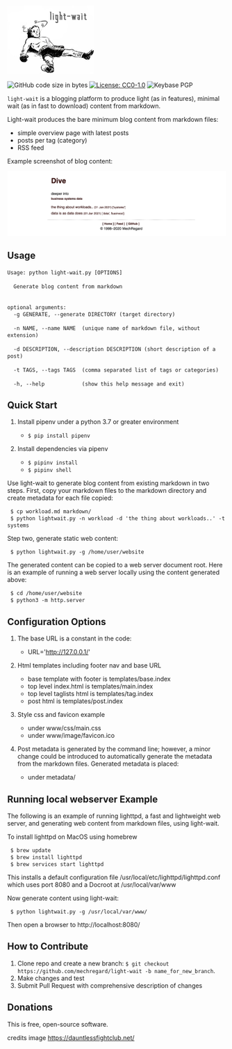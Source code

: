 
![light-wait logo](img/light-wait-logo.png)

![GitHub code size in bytes](https://img.shields.io/github/languages/code-size/mechregard/light-wait)
[![License: CC0-1.0](https://img.shields.io/badge/License-CC0%201.0-lightgrey.svg)](http://creativecommons.org/publicdomain/zero/1.0/)
![Keybase PGP](https://img.shields.io/keybase/pgp/dlange)

`light-wait` is a blogging platform to produce light (as in features), minimal wait (as in fast to download) content from markdown.

Light-wait produces the bare minimum blog content from markdown files:
* simple overview page with latest posts
* posts per tag (category)
* RSS feed

Example screenshot of blog content:

![GIF demo](img/screen.png)


**Usage**
---

```
Usage: python light-wait.py [OPTIONS]

  Generate blog content from markdown


optional arguments:
  -g GENERATE, --generate DIRECTORY (target directory)
                        
  -n NAME, --name NAME  (unique name of markdown file, without extension)
  
  -d DESCRIPTION, --description DESCRIPTION (short description of a post)
                        
  -t TAGS, --tags TAGS  (comma separated list of tags or categories)
  
  -h, --help            (show this help message and exit)  
```

**Quick Start**
---

1. Install pipenv under a python 3.7 or greater environment

    + `$ pip install pipenv`

2. Install dependencies via pipenv

    + `$ pipinv install`
    + `$ pipinv shell`


Use light-wait to generate blog content from existing markdown in two steps. First, 
copy your markdown files to the markdown directory and create metadata for each 
file copied:

```
 $ cp workload.md markdown/
 $ python lightwait.py -n workload -d 'the thing about workloads..' -t systems
```

Step two, generate static web content:

```
 $ python lightwait.py -g /home/user/website
```

The generated content can be copied to a web server document root. Here is an example 
of running a web server locally using the content generated above:

```
 $ cd /home/user/website
 $ python3 -m http.server
```

**Configuration Options**
---

1. The base URL is a constant in the code:

    + URL='http://127.0.0.1/'

2. Html templates including footer nav and base URL

    + base template with footer is templates/base.index
    + top level index.html is templates/main.index
    + top level taglists html is templates/tag.index
    + post html is templates/post.index

3. Style css and favicon example

    + under www/css/main.css
    + under www/image/favicon.ico
    
4. Post metadata is generated by the command line; however, a minor change could
be introduced to automatically generate the metadata from the markdown files. Generated
metadata is  placed: 

    + under metadata/

**Running local webserver Example**
---
The following is an example of running lighttpd, a fast and lightweight web server,
and generating web content from markdown files, using light-wait.

To install lighttpd on MacOS using homebrew

```
 $ brew update 
 $ brew install lighttpd
 $ brew services start lighttpd
```

This installs a default configuration file /usr/local/etc/lighttpd/lighttpd.conf
which uses port 8080 and a Docroot at /usr/local/var/www

Now generate content using light-wait:

```
 $ python lightwait.py -g /usr/local/var/www/
```

Then open a browser to http://localhost:8080/

**How to Contribute**
---

1. Clone repo and create a new branch: `$ git checkout https://github.com/mechregard/light-wait -b name_for_new_branch`.
2. Make changes and test
3. Submit Pull Request with comprehensive description of changes


**Donations**
---

This is free, open-source software. 


credits image
https://dauntlessfightclub.net/
